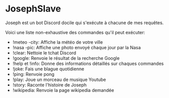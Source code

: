 # JosephSlave

Joseph est un bot Discord docile qui s'exécute à chacune de mes requêtes. 

Voici une liste non-exhaustive des commandes qu'il peut exécuter:
* !meteo -city: Affiche la météo de votre ville
* !nasa -pic: Affiche une photo envoyé chaque jour par la Nasa
* !clear: Nettoie le tchat Discord
* !google: Renvoie le résultat de la recherche Google
* !help et !info: Donne des informations détaillés sur chaques commandes
* !joke: Fais une blague quotidienne
* !ping: Renvoie pong
* !play: Joue un morceau de musique Youtube
* !story: Raconte l'histoire de Joseph
* !wikipedia: Renvoie la page wikipedia demandée
